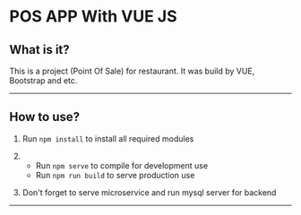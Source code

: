 # POS APP With VUE JS
## What is it?
This is a project (Point Of Sale) for restaurant. It was build by VUE, Bootstrap and etc.

---

## How to use?
1. Run `npm install` to install all required modules
2. - Run `npm serve` to compile for development use 
    - Run `npm run build` to serve production use

3. Don't forget to serve microservice and run mysql server for backend

---